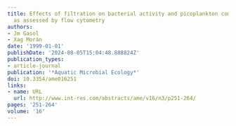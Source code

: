 ```yaml
---
title: Effects of filtration on bacterial activity and picoplankton community structure
  as assessed by flow cytometry
authors:
- Jm Gasol
- Xag Morán
date: '1999-01-01'
publishDate: '2024-08-05T15:04:48.888824Z'
publication_types:
- article-journal
publication: '*Aquatic Microbial Ecology*'
doi: 10.3354/ame016251
links:
- name: URL
  url: http://www.int-res.com/abstracts/ame/v16/n3/p251-264/
pages: '251-264'
volume: '16'
---
```


